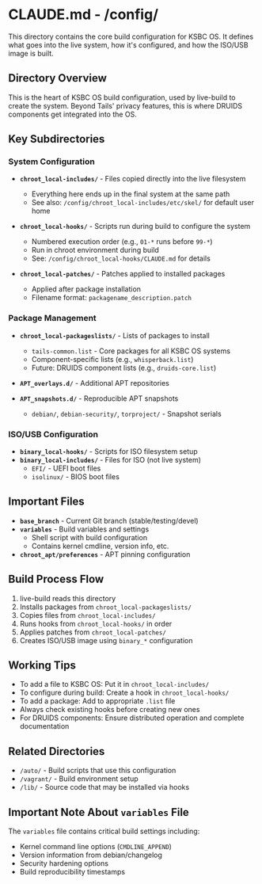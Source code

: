 # CLAUDE.md - /config/

This directory contains the core build configuration for KSBC OS. It defines what goes into the live system, how it's configured, and how the ISO/USB image is built.

## Directory Overview

This is the heart of KSBC OS build configuration, used by live-build to create the system. Beyond Tails' privacy features, this is where DRUIDS components get integrated into the OS.

## Key Subdirectories

### System Configuration
- **`chroot_local-includes/`** - Files copied directly into the live filesystem
  - Everything here ends up in the final system at the same path
  - See also: `/config/chroot_local-includes/etc/skel/` for default user home

- **`chroot_local-hooks/`** - Scripts run during build to configure the system
  - Numbered execution order (e.g., `01-*` runs before `99-*`)
  - Run in chroot environment during build
  - See: `/config/chroot_local-hooks/CLAUDE.md` for details

- **`chroot_local-patches/`** - Patches applied to installed packages
  - Applied after package installation
  - Filename format: `packagename_description.patch`

### Package Management
- **`chroot_local-packageslists/`** - Lists of packages to install
  - `tails-common.list` - Core packages for all KSBC OS systems
  - Component-specific lists (e.g., `whisperback.list`)
  - Future: DRUIDS component lists (e.g., `druids-core.list`)

- **`APT_overlays.d/`** - Additional APT repositories
- **`APT_snapshots.d/`** - Reproducible APT snapshots
  - `debian/`, `debian-security/`, `torproject/` - Snapshot serials

### ISO/USB Configuration
- **`binary_local-hooks/`** - Scripts for ISO filesystem setup
- **`binary_local-includes/`** - Files for ISO (not live system)
  - `EFI/` - UEFI boot files
  - `isolinux/` - BIOS boot files

## Important Files

- **`base_branch`** - Current Git branch (stable/testing/devel)
- **`variables`** - Build variables and settings
  - Shell script with build configuration
  - Contains kernel cmdline, version info, etc.
- **`chroot_apt/preferences`** - APT pinning configuration

## Build Process Flow

1. live-build reads this directory
2. Installs packages from `chroot_local-packageslists/`
3. Copies files from `chroot_local-includes/`
4. Runs hooks from `chroot_local-hooks/` in order
5. Applies patches from `chroot_local-patches/`
6. Creates ISO/USB image using `binary_*` configuration

## Working Tips

- To add a file to KSBC OS: Put it in `chroot_local-includes/`
- To configure during build: Create a hook in `chroot_local-hooks/`
- To add a package: Add to appropriate `.list` file
- Always check existing hooks before creating new ones
- For DRUIDS components: Ensure distributed operation and complete documentation

## Related Directories
- `/auto/` - Build scripts that use this configuration
- `/vagrant/` - Build environment setup
- `/lib/` - Source code that may be installed via hooks

## Important Note About `variables` File

The `variables` file contains critical build settings including:
- Kernel command line options (`CMDLINE_APPEND`)
- Version information from debian/changelog
- Security hardening options
- Build reproducibility timestamps